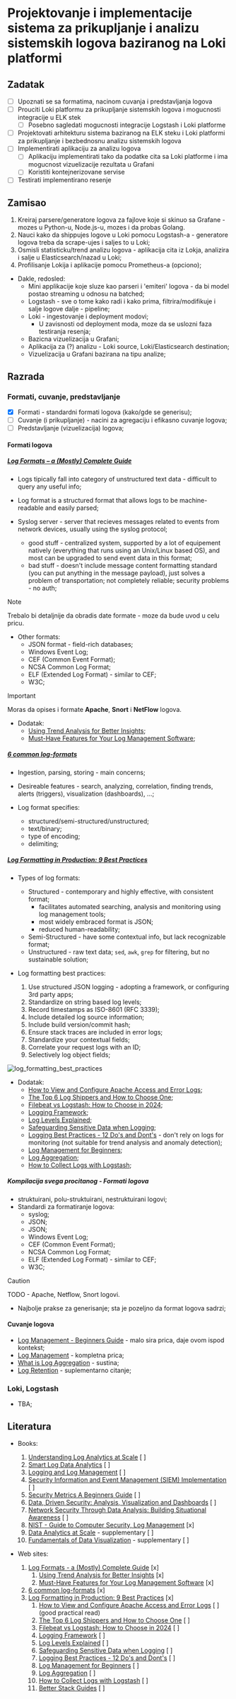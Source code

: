 # Projektovanje i implementacije sistema za prikupljanje i analizu sistemskih logova baziranog na Loki platformi

## Zadatak

- [ ] Upoznati se sa formatima, nacinom cuvanja i predstavljanja logova
- [ ] Prouciti Loki platformu za prikupljanje sistemskih logova i mogucnosti integracije u ELK stek
  - [ ] Posebno sagledati mogucnosti integracije Logstash i Loki platforme
- [ ] Projektovati arhitekturu sistema baziranog na ELK steku i Loki platformi za prikupljanje i bezbednosnu analizu sistemskih logova
- [ ] Implementirati aplikaciju za analizu logova
  - [ ] Aplikaciju implementirati tako da podatke cita sa Loki platforme i ima mogucnost vizuelizacije rezultata u Grafani
  - [ ] Koristiti kontejnerizovane servise
- [ ] Testirati implementirano resenje

## Zamisao

1. Kreiraj parsere/generatore logova za fajlove koje si skinuo sa Grafane - mozes u Python-u, Node.js-u, mozes i da probas Golang.
2. Nauci kako da shippujes logove u Loki pomocu Logstash-a - generatore logova treba da scrape-ujes i saljes to u Loki;
3. Osmisli statisticku/trend analizu logova - aplikacija cita iz Lokja, analizira i salje u Elasticsearch/nazad u Loki;
4. Profilisanje Lokija i aplikacije pomocu Prometheus-a (opciono);

- Dakle, redosled:
  - Mini applikacije koje sluze kao parseri i 'emiteri' logova - da bi model postao streaming u odnosu na batched;
  - Logstash - sve o tome kako radi i kako prima, filtrira/modifikuje i salje logove dalje - pipeline;
  - Loki - ingestovanje i deployment modovi;
    - U zavisnosti od deployment moda, moze da se uslozni faza testiranja resenja;
  - Bazicna vizuelizacija u Grafani;
  - Aplikacija za (?) analizu - Loki source, Loki/Elasticsearch destination;
  - Vizuelizacija u Grafani bazirana na tipu analize;

## Razrada

### Formati, cuvanje, predstavljanje

- [x] Formati - standardni formati logova (kako/gde se generisu);
- [ ] Cuvanje (i prikupljanje) - nacini za agregaciju i efikasno cuvanje logova;
- [ ] Predstavljanje (vizuelizacija) logova;

#### Formati logova

##### [Log Formats – a (Mostly) Complete Guide](https://graylog.org/post/log-formats-a-complete-guide/)

- Logs tipically fall into category of unstructured text data - difficult to query any useful info;
- Log format is a structured format that allows logs to be machine-readable and easily parsed;

- Syslog server - server that recieves messages related to events from network devices, usually using the syslog protocol;
  - good stuff - centralized system, supported by a lot of equipement natively (everything that runs using an Unix/Linux based OS), and most can be upgraded to send event data in this format;
  - bad stuff - doesn't include message content formatting standard (you can put anything in the message payload), just solves a problem of transportation; not completely reliable; security problems - no auth;

> [!NOTE]  
> Trebalo bi detaljnije da obradis date formate - moze da bude uvod u celu pricu.

- Other formats:
  - JSON format - field-rich databases;
  - Windows Event Log;
  - CEF (Common Event Format);
  - NCSA Common Log Format;
  - ELF (Extended Log Format) - similar to CEF;
  - W3C;

> [!IMPORTANT]
> Moras da opises i formate **Apache**, **Snort** i **NetFlow** logova.

- Dodatak:
  - [Using Trend Analysis for Better Insights](https://graylog.org/post/using-trend-analysis-for-better-insights/);
  - [Must-Have Features for Your Log Management Software](https://graylog.org/post/must-have-features-for-your-log-management-software/);

##### [6 common log-formats](https://www.crowdstrike.com/en-us/cybersecurity-101/next-gen-siem/log-file-formats/)

- Ingestion, parsing, storing - main concerns;
- Desireable features - search, analyzing, correlation, finding trends, alerts (triggers), visualization (dashboards), ...;

- Log format specifies:
  - structured/semi-structured/unstructured;
  - text/binary;
  - type of encoding;
  - delimiting;

##### [Log Formatting in Production: 9 Best Practices](https://betterstack.com/community/guides/logging/log-formatting/)

- Types of log formats:
  - Structured - contemporary and highly effective, with consistent format;
    - facilitates automated searching, analysis and monitoring using log management tools;
    - most widely embraced format is JSON;
    - reduced human-readability;
  - Semi-Structured - have some contextual info, but lack recognizable format;
  - Unstructured - raw text data; `sed`, `awk`, `grep` for filtering, but no sustainable solution;

- Log formatting best practices:
  1. Use structured JSON logging - adopting a framework, or configuring 3rd party apps;
  2. Standardize on string based log levels;
  3. Record timestamps as ISO-8601 (RFC 3339);
  4. Include detailed log source information;
  5. Include build version/commit hash;
  6. Ensure stack traces are included in error logs;
  7. Standardize your contextual fields;
  8. Correlate your request logs with an ID;
  9. Selectively log object fields;

![log_formatting_best_practices](./assets/log_formatting_best_practices.png)

- Dodatak:
  - [How to View and Configure Apache Access and Error Logs](https://betterstack.com/community/guides/logging/how-to-view-and-configure-apache-access-and-error-logs/);
  - [The Top 6 Log Shippers and How to Choose One](https://betterstack.com/community/guides/logging/log-shippers-explained/);
  - [Filebeat vs Logstash: How to Choose in 2024](https://betterstack.com/community/logging/filebeat-vs-logstash/);
  - [Logging Framework](https://betterstack.com/community/guides/logging/logging-framework/);
  - [Log Levels Explained](https://betterstack.com/community/guides/logging/log-levels-explained/);
  - [Safeguarding Sensitive Data when Logging](https://betterstack.com/community/guides/logging/sensitive-data/);
  - [Logging Best Practices - 12 Do's and Dont's](https://betterstack.com/community/guides/logging/logging-best-practices/) - don't rely on logs for monitoring (not suitable for trend analysis and anomaly detection);
  - [Log Management for Beginners](https://betterstack.com/community/guides/logging/log-management/);
  - [Log Aggregation](https://betterstack.com/community/guides/logging/log-aggregation/);
  - [How to Collect Logs with Logstash](https://betterstack.com/community/guides/logging/logstash-explained/);

##### Kompilacija svega procitanog - Formati logova

- struktuirani, polu-struktuirani, nestruktuirani logovi;
- Standardi za formatiranje logova:
  - syslog;
  - JSON;
  - JSON;
  - Windows Event Log;
  - CEF (Common Event Format);
  - NCSA Common Log Format;
  - ELF (Extended Log Format) - similar to CEF;
  - W3C;

> [!CAUTION]
> TODO - Apache, Netflow, Snort logovi.

- Najbolje prakse za generisanje; sta je pozeljno da format logova sadrzi;

#### Cuvanje logova

- [Log Management - Beginners Guide](https://betterstack.com/community/guides/logging/log-management/) - malo sira prica, daje ovom ispod kontekst;
- [Log Management](https://graylog.org/post/what-is-log-management-a-complete-logging-guide/) - kompletna prica;
- [What is Log Aggregation](https://betterstack.com/community/guides/logging/log-aggregation/) - sustina;
- [Log Retention](https://consultdts.com/article/nist-800-171-log-retention/) - suplementarno citanje;

### Loki, Logstash

- TBA;

## Literatura

- Books:
  1. [Understanding Log Analytics at Scale](https://www.oreilly.com/library/view/understanding-log-analytics/9781098104269/) [ ]
  2. [Smart Log Data Analytics](https://www.amazon.com/Smart-Log-Data-Analytics-Techniques/dp/3030744523) [ ]
  3. [Logging and Log Management](https://www.amazon.com/Logging-Log-Management-Authoritative-Understanding/dp/1597496359/ref=as_li_ss_tl?ie=UTF8&linkCode=sl1&tag=solutionsre04-20&linkId=98e5ad60200d86a0e18caf8e69e1a28e) [ ]
  4. [Security Information and Event Management (SIEM) Implementation](https://www.amazon.com/Security-Information-Management-Implementation-Network/dp/0071701095/ref=as_li_ss_tl?s=books&ie=UTF8&qid=1442846013&sr=1-1&keywords=security+information+and+event+management&linkCode=sl1&tag=solutionsre04-20&linkId=66961f320d0ec4ab49b748362219dfeb) [ ]
  5. [Security Metrics A Beginners Guide](https://www.amazon.com/Security-Metrics-Beginners-Guide-Caroline/dp/0071744002/ref=as_li_ss_tl?s=books&ie=UTF8&qid=1444137396&sr=1-11&keywords=security+information+and+event+management&linkCode=sl1&tag=solutionsre04-20&linkId=20f9888ff19c5cb4415e0c62e7a20d55) [ ]
  6. [Data, Driven Security: Analysis, Visualization and Dashboards](https://www.amazon.com/Data-Driven-Security-Analysis-Visualization-Dashboards/dp/1118793722/ref=as_li_ss_tl?s=books&ie=UTF8&qid=1442851032&sr=1-3&keywords=SIEM&linkCode=sl1&tag=solutionsre04-20&linkId=fcccfdc5576db9f439df1969fcfd77d6) [ ]
  7. [Network Security Through Data Analysis: Building Situational Awareness](https://www.amazon.com/Network-Security-Through-Data-Analysis/dp/1449357903/ref=as_li_ss_tl?s=books&ie=UTF8&qid=1442860785&sr=1-5&keywords=siem&linkCode=sl1&tag=solutionsre04-20&linkId=9c97c58539771d28d0933e2c21934d39) [ ]
  8. [NIST - Guide to Computer Security, Log Management](https://nvlpubs.nist.gov/nistpubs/Legacy/SP/nistspecialpublication800-92.pdf) [x]
  9. [Data Analytics at Scale](https://www.oreilly.com/library/view/data-management-at/9781492054771/) - supplementary [ ]
  10. [Fundamentals of Data Visualization](https://www.oreilly.com/library/view/fundamentals-of-data/9781492031079/) - supplementary [ ]

- Web sites:
  1. [Log Formats - a (Mostly) Complete Guide](https://graylog.org/post/log-formats-a-complete-guide/) [x]
     1. [Using Trend Analysis for Better Insights](https://graylog.org/post/using-trend-analysis-for-better-insights/) [x]
     2. [Must-Have Features for Your Log Management Software](https://graylog.org/post/must-have-features-for-your-log-management-software/) [x]
  2. [6 common log-formats](https://www.crowdstrike.com/en-us/cybersecurity-101/next-gen-siem/log-file-formats/) [x]
  3. [Log Formatting in Production: 9 Best Practices](https://betterstack.com/community/guides/logging/log-formatting/) [x]
     1. [How to View and Configure Apache Access and Error Logs](https://betterstack.com/community/guides/logging/how-to-view-and-configure-apache-access-and-error-logs/) [ ] (good practical read)
     2. [The Top 6 Log Shippers and How to Choose One](https://betterstack.com/community/guides/logging/log-shippers-explained/) [ ]
     3. [Filebeat vs Logstash: How to Choose in 2024](https://betterstack.com/community/logging/filebeat-vs-logstash/) [ ]
     4. [Logging Framework](https://betterstack.com/community/guides/logging/logging-framework/) [ ]
     5. [Log Levels Explained](https://betterstack.com/community/guides/logging/log-levels-explained/) [ ]
     6. [Safeguarding Sensitive Data when Logging](https://betterstack.com/community/guides/logging/sensitive-data/) [ ]
     7. [Logging Best Practices - 12 Do's and Dont's](https://betterstack.com/community/guides/logging/logging-best-practices/) [ ]
     8. [Log Management for Beginners](https://betterstack.com/community/guides/logging/log-management/) [ ]
     9. [Log Aggregation](https://betterstack.com/community/guides/logging/log-aggregation/) [ ]
     10. [How to Collect Logs with Logstash](https://betterstack.com/community/guides/logging/logstash-explained/) [ ]
     11. [Better Stack Guides](https://betterstack.com/community/guides/logging/) [ ]
